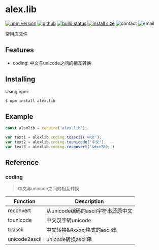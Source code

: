 # alex.lib

[![npm version](https://img.shields.io/badge/npm-v1.0.3-orange?style=flat-square)](https://www.npmjs.org/package/alex.lib)
[![github](https://img.shields.io/badge/github-v1.0.3-green?style=flat-square)](https://github.com/alexcscn/alexcscn.lib)
[![build status](https://img.shields.io/badge/build-passing-green?style=flat-square)](https://travis-ci.org/axios/axios)
[![install size](https://packagephobia.now.sh/badge?p=alex.lib)](https://packagephobia.now.sh/result?p=alex.lib)
![contact](https://img.shields.io/badge/qq-8187265-blue?style=flat-square)
![email](https://img.shields.io/badge/email-alex%40etechcctv.com-blue?style=flat-square)

常用库文件

## Features
- coding: 中文与unicode之间的相互转换

## Installing

Using npm:

```bash
$ npm install alex.lib
```

## Example
```js
const alexlib = require('alex.lib');

var text1 = alexlib.coding.toascii('中文');
var text2 = alexlib.coding.tounicode('中文');
var text3 = alexlib.coding.reconvert('&#xe789;')
```

## Reference
### coding 
> 中文与unicode之间的相互转换

Function | Description 
--- | --- 
reconvert | 从unicode编码的ascii字符串还原中文
tounicode | 中文汉字转unicode
toascii | 中文转换&#xxxx;格式的ascii串
unicode2ascii | unicode转换ascii串
